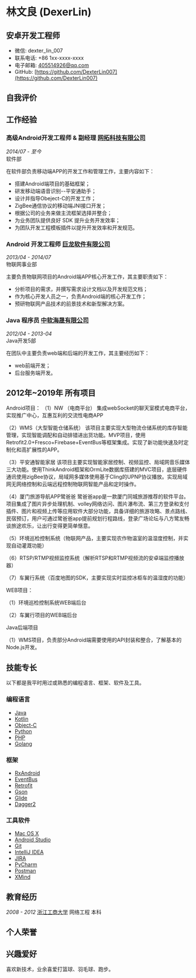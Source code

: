 # 林文良 (DexerLin)

## 安卓开发工程师

- 微信: dexter_lin_007
- 联系电话: +86 1xx-xxxx-xxxx
- 电子邮箱: [405514926@qq.com](405514926@qq.com)
- GitHub: [https://github.com/DexterLin007](https://github.com/DexterLin007)


## 自我评价




## 工作经验

### **高级Android开发工程师 & 副经理** [网拓科技有限公司](http://www.win-too.com)

*2014/07 - 至今*   
软件部

在软件部负责移动端APP的开发工作和管理工作，主要内容如下：

* 搭建Android端项目的基础框架；
* 研发移动端语音识别--平安通助手；
* 设计并指导Obeject-C的开发工作；
* ZigBee通信协议的移动端JNI接口开发；
* 根据公司的业务来做主流框架选择并整合；
* 为业务团队提供良好 SDK 提升业务开发效率；
* 为团队开发工程模板插件以提升开发效率和开发规范。


### **Android 开发工程师** [巨龙软件有限公司](http://www.dragonsoft.com.cn/)

*2013/04 - 2014/07*  
物联网事业部

主要负责物联网项目的Android端APP核心开发工作，其主要职责如下：

* 分析项目的需求，并撰写需求设计文档以及开发规范文档；
* 作为核心开发人员之一，负责Android端的核心开发工作；
* 预研物联网产品技术的前景技术和新型解决方案。

### **Java 程序员** [中软海晟有限公司](http://www.hsit.com.cn)


*2012/04 - 2013-04*  
Java开发5部

在团队中主要负责web端和后端的开发工作，其主要经历如下：

* web前端开发；
* 后台服务端开发。

## 2012年~2019年 所有项目
Android项目：
（1）NW （电商平台）
 集成webSocket的聊天室模式电商平台，实现推广中心，互惠互利的交流性电商APP
 
（2）WMS（大型智能仓储系统）
该项目主要实现大型物流仓储系统的库存智能管理，实现智能调配和自动排错进出货功能。MVP项目，使用Retrofit2.0+Fresco+Firebase+EventBus等框架集成。实现了新功能快速及时定制化和高扩展性的APP。

（3）平安通智能家居
该项目主要实现智能家居控制、视频监控、局域网音乐媒体三大功能。使用ThinkAndroid框架和OrmLite数据库搭建的MVC项目，底层硬件通讯使用zigBee协议，局域网多媒体使用基于Cling的UPNP协议播放。实现局域网无网络控制和云端远程控制物联网智能产品和定时操作。

（4）厦门旅游导航APP鹭爸爸
鹭爸爸app是一款厦门同城旅游推荐的软件平台。项目集成了图片异步处理机制、volley网络访问、图片瀑布流、第三方登录和支付插件、图片和视频上传等应用软件大部分功能，具备详细的旅游攻略、景点路线、民宿预订，用户可通过鹭爸爸app提前规划行程路线，登录广场论坛与八方鹭友畅谈旅途欢乐，让出行变得更简单惬意。

（5）环境巡检控制系统（物联网产品，主要实现农作物温室的温湿度控制，并实现自动灌溉功能）

（6）RTSP/RTMP视频监控系统（解析RTSP和RTMP视频流的安卓端监控播放器）

（7）车翼行系统（百度地图的SDK，主要实现实时监控冰柜车的温湿度的功能）

WEB项目：

（1）环境巡检控制系统WEB端后台

（2）车翼行项目的WEB端后台

Java后端项目

（1）WMS项目，负责部分Android端需要使用的API封装和整合，了解基本的Node.js开发。

## 技能专长

以下都是我平时用过或熟悉的编程语言、框架、软件及工具。

### 编程语言

- [Java](https://www.java.com)
- [Kotlin](http://kotlinlang.org)
- [Object-C](http://kotlinlang.org)
- [Python](https://www.python.org)
- [PHP](https://www.php.net)
- [Golang](https://golang.google.cn)



### 框架

- [RxAndroid](https://github.com/ReactiveX/RxAndroid)
- [EventBus](https://github.com/greenrobot/EventBus)
- [Retrofit](https://github.com/square/retrofit)
- [Gson](https://github.com/google/gson)
- [Glide](https://github.com/bumptech/glide)
- [Dagger2](https://github.com/google/dagger)


### 工具软件

- [Mac OS X](http://apple.com/macosx)
- [Android Studio](https://developer.android.com/studio/index.html?hl=zh-cn)
- [Git](https://git-scm.com)
- [IntelliJ IDEA](https://www.jetbrains.com/idea)
- [JIRA](https://www.atlassian.com/software/jira)
- [PyCharm](https://www.jetbrains.com/pycharm)
- [Postman](https://www.getpostman.com)
- [XMind](https://www.xmind.cn)


## 教育经历

*2008 - 2012* [浙江工商大学](http://www.hzic.edu.cn/) 网络工程 本科


## 个人荣誉


## 兴趣爱好

喜欢新技术，业余喜爱打篮球、羽毛球、跑步。
